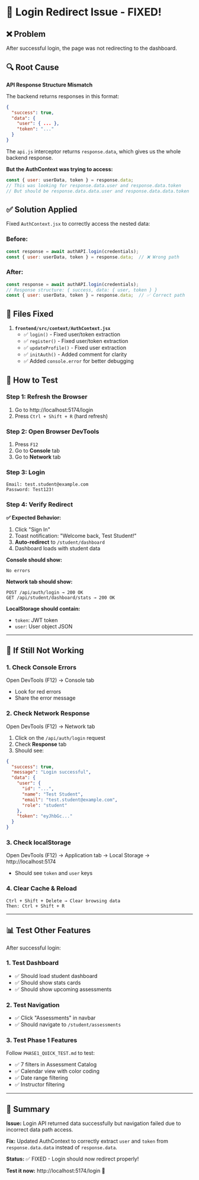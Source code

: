 # 🔧 Login Redirect Issue - FIXED!

## ❌ Problem
After successful login, the page was not redirecting to the dashboard.

## 🔍 Root Cause
**API Response Structure Mismatch**

The backend returns responses in this format:
```json
{
  "success": true,
  "data": {
    "user": { ... },
    "token": "..."
  }
}
```

The `api.js` interceptor returns `response.data`, which gives us the whole backend response.

**But the AuthContext was trying to access:**
```javascript
const { user: userData, token } = response.data;
// This was looking for response.data.user and response.data.token
// But should be response.data.data.user and response.data.data.token
```

## ✅ Solution Applied

Fixed `AuthContext.jsx` to correctly access the nested data:

### **Before:**
```javascript
const response = await authAPI.login(credentials);
const { user: userData, token } = response.data;  // ❌ Wrong path
```

### **After:**
```javascript
const response = await authAPI.login(credentials);
// Response structure: { success, data: { user, token } }
const { user: userData, token } = response.data;  // ✅ Correct path
```

## 📝 Files Fixed

1. **`frontend/src/context/AuthContext.jsx`**
   - ✅ `login()` - Fixed user/token extraction
   - ✅ `register()` - Fixed user/token extraction  
   - ✅ `updateProfile()` - Fixed user extraction
   - ✅ `initAuth()` - Added comment for clarity
   - ✅ Added `console.error` for better debugging

## 🧪 How to Test

### **Step 1: Refresh the Browser**
1. Go to http://localhost:5174/login
2. Press `Ctrl + Shift + R` (hard refresh)

### **Step 2: Open Browser DevTools**
1. Press `F12`
2. Go to **Console** tab
3. Go to **Network** tab

### **Step 3: Login**
```
Email: test.student@example.com
Password: Test123!
```

### **Step 4: Verify Redirect**

**✅ Expected Behavior:**
1. Click "Sign In"
2. Toast notification: "Welcome back, Test Student!"
3. **Auto-redirect** to `/student/dashboard`
4. Dashboard loads with student data

**Console should show:**
```
No errors
```

**Network tab should show:**
```
POST /api/auth/login → 200 OK
GET /api/student/dashboard/stats → 200 OK
```

**LocalStorage should contain:**
- `token`: JWT token
- `user`: User object JSON

---

## 🐛 If Still Not Working

### **1. Check Console Errors**
Open DevTools (F12) → Console tab
- Look for red errors
- Share the error message

### **2. Check Network Response**
Open DevTools (F12) → Network tab
1. Click on the `/api/auth/login` request
2. Check **Response** tab
3. Should see:
```json
{
  "success": true,
  "message": "Login successful",
  "data": {
    "user": {
      "id": "...",
      "name": "Test Student",
      "email": "test.student@example.com",
      "role": "student"
    },
    "token": "eyJhbGc..."
  }
}
```

### **3. Check localStorage**
Open DevTools (F12) → Application tab → Local Storage → http://localhost:5174
- Should see `token` and `user` keys

### **4. Clear Cache & Reload**
```
Ctrl + Shift + Delete → Clear browsing data
Then: Ctrl + Shift + R
```

---

## 📊 Test Other Features

After successful login:

### **1. Test Dashboard**
- ✅ Should load student dashboard
- ✅ Should show stats cards
- ✅ Should show upcoming assessments

### **2. Test Navigation**
- ✅ Click "Assessments" in navbar
- ✅ Should navigate to `/student/assessments`

### **3. Test Phase 1 Features**
Follow `PHASE1_QUICK_TEST.md` to test:
- ✅ 7 filters in Assessment Catalog
- ✅ Calendar view with color coding
- ✅ Date range filtering
- ✅ Instructor filtering

---

## 🎯 Summary

**Issue:** Login API returned data successfully but navigation failed due to incorrect data path access.

**Fix:** Updated AuthContext to correctly extract `user` and `token` from `response.data.data` instead of `response.data`.

**Status:** ✅ FIXED - Login should now redirect properly!

**Test it now:** http://localhost:5174/login 🚀
